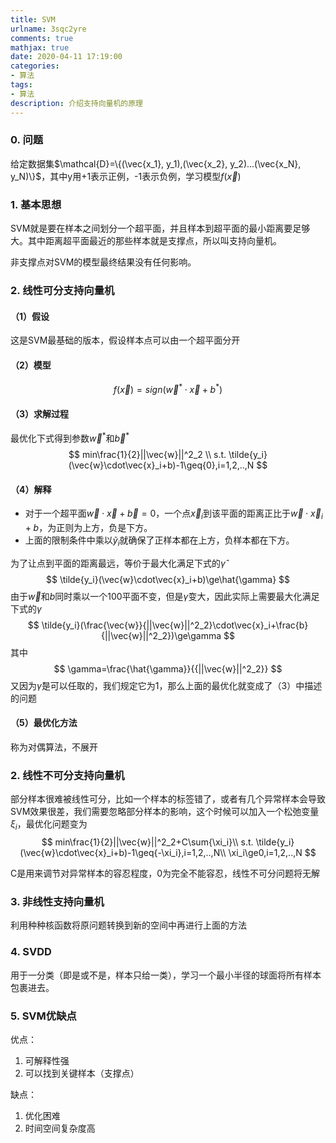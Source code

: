 ```yaml
---
title: SVM
urlname: 3sqc2yre
comments: true
mathjax: true
date: 2020-04-11 17:19:00
categories:
- 算法
tags:
- 算法
description: 介绍支持向量机的原理
---
```


### 0. 问题

给定数据集$\mathcal{D}=\{(\vec{x_1}, y_1),(\vec{x_2}, y_2)...(\vec{x_N}, y_N)\}$，其中y用+1表示正例，-1表示负例，学习模型$f(\vec{x})$

### 1. 基本思想

SVM就是要在样本之间划分一个超平面，并且样本到超平面的最小距离要足够大。其中距离超平面最近的那些样本就是支撑点，所以叫支持向量机。

非支撑点对SVM的模型最终结果没有任何影响。

### 2. 线性可分支持向量机

#### （1）假设

这是SVM最基础的版本，假设样本点可以由一个超平面分开

#### （2）模型

$$
f(\vec{x})=sign(\vec{w}^*\cdot\vec{x}+b^*)
$$

#### （3）求解过程

最优化下式得到参数$\vec{w}^*$和$\vec{b}^*$
$$
min\frac{1}{2}||\vec{w}||^2_2 \\
s.t. \tilde{y_i}(\vec{w}\cdot\vec{x}_i+b)-1\geq{0},i=1,2,..,N
$$

#### （4）解释

- 对于一个超平面$\vec{w}\cdot\vec{x}+\vec{b}=0$，一个点$\vec{x}_i$到该平面的距离正比于$\vec{w}\cdot\vec{x}_i+b$，为正则为上方，负是下方。
- 上面的限制条件中乘以$\tilde{y}_i$就确保了正样本都在上方，负样本都在下方。

为了让点到平面的距离最远，等价于最大化满足下式的$\hat{\gamma}$
$$
\tilde{y_i}(\vec{w}\cdot\vec{x}_i+b)\ge\hat{\gamma}
$$
由于$\vec{w}$和$b$同时乘以一个100平面不变，但是$\hat{\gamma}$变大，因此实际上需要最大化满足下式的$\gamma$
$$
\tilde{y_i}(\frac{\vec{w}}{||\vec{w}||^2_2}\cdot\vec{x}_i+\frac{b}{||\vec{w}||^2_2})\ge\gamma
$$
其中
$$
\gamma=\frac{\hat{\gamma}}{{||\vec{w}||^2_2}}
$$
又因为$\hat{\gamma}$是可以任取的，我们规定它为1，那么上面的最优化就变成了（3）中描述的问题

#### （5）最优化方法

称为对偶算法，不展开

### 2. 线性不可分支持向量机

部分样本很难被线性可分，比如一个样本的标签错了，或者有几个异常样本会导致SVM效果很差，我们需要忽略部分样本的影响，这个时候可以加入一个松弛变量$\xi_i$，最优化问题变为
$$
min\frac{1}{2}||\vec{w}||^2_2+C\sum{\xi_i}\\
s.t. \tilde{y_i}(\vec{w}\cdot\vec{x}_i+b)-1\geq{-\xi_i},i=1,2,..,N\\
\xi_i\ge0,i=1,2,..,N
$$


C是用来调节对异常样本的容忍程度，0为完全不能容忍，线性不可分问题将无解

### 3. 非线性支持向量机

利用种种核函数将原问题转换到新的空间中再进行上面的方法

### 4. SVDD

用于一分类（即是或不是，样本只给一类），学习一个最小半径的球面将所有样本包裹进去。

### 5. SVM优缺点

优点：

1. 可解释性强
2. 可以找到关键样本（支撑点）

缺点：

1. 优化困难
2. 时间空间复杂度高



